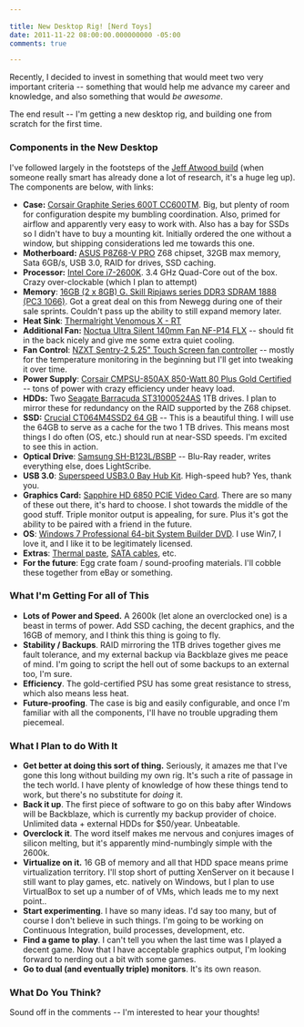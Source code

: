 ```yaml
---
 
title: New Desktop Rig! [Nerd Toys]
date: 2011-11-22 08:00:00.000000000 -05:00
comments: true

---
```

Recently, I decided to invest in something that would meet two very important criteria -- something that would help me advance my career and knowledge, and also something that would *be awesome*.

The end result -- I'm getting a new desktop rig, and building one from scratch for the first time.

### Components in the New Desktop

I've followed largely in the footsteps of the [Jeff Atwood build] (when someone really smart has already done a lot of research, it's a huge leg up). The components are below, with links:

* **Case:** [Corsair Graphite Series 600T CC600TM][Case Link]. Big, but plenty of room for configuration despite my bumbling coordination. Also, primed for airflow and apparently very easy to work with. Also has a bay for SSDs so I didn't have to buy a mounting kit. Initially ordered the one without a window, but shipping considerations led me towards this one.
* **Motherboard:** [ASUS P8Z68-V PRO][MB Link] Z68 chipset, 32GB max memory, Sata 6GB/s, USB 3.0, RAID for drives, SSD caching.
* **Processor:** [Intel Core i7-2600K][i7 Link]. 3.4 GHz Quad-Core out of the box. Crazy over-clockable (which I plan to attempt)
* **Memory**: [16GB (2 x 8GB) G. Skill Ripjaws series DDR3 SDRAM 1888 (PC3 1066)][RAM Link]. Got a great deal on this from Newegg during one of their sale sprints. Couldn't pass up the ability to still expand memory later.
* **Heat Sink**: [Thermalright Venomous X - RT][Sink Link]
* **Additional Fan:** [Noctua Ultra Silent 140mm Fan NF-P14 FLX][Fan Link] -- should fit in the back nicely and give me some extra quiet cooling.
* **Fan Control**: [NZXT Sentry-2 5.25" Touch Screen fan controller][Fan Controller Link] -- mostly for the temperature monitoring in the beginning but I'll get into tweaking it over time.
* **Power Supply**: [Corsair CMPSU-850AX 850-Watt 80 Plus Gold Certified][PS Link] -- tons of power with crazy efficiency under heavy load.
* **HDDs:** Two [Seagate Barracuda ST31000524AS][HDD Link] 1TB drives. I plan to mirror these for redundancy on the RAID supported by the Z68 chipset.
* **SSD:** [Crucial CT064M4SSD2 64 GB][SSD Link] -- This is a beautiful thing. I will use the 64GB to serve as a cache for the two 1 TB drives. This means most things I do often (OS, etc.) should run at near-SSD speeds. I'm excited to see this in action.
* **Optical Drive**: [Samsung SH-B123L/BSBP][Optical Link] -- Blu-Ray reader, writes everything else, does LightScribe.
* **USB 3.0**: [Superspeed USB3.0 Bay Hub Kit][USB Link]. High-speed hub? Yes, thank you.
* **Graphics Card:** [Sapphire HD 6850 PCIE Video Card][Video Link]. There are so many of these out there, it's hard to choose. I shot towards the middle of the good stuff. Triple monitor output is appealing, for sure. Plus it's got the ability to be paired with a friend in the future.
* **OS**: [Windows 7 Professional 64-bit System Builder DVD][Win Link]. I use Win7, I love it, and I like it to be legitimately licensed.
* **Extras**: [Thermal paste][Thermal Link], [SATA cables][SATA Link], etc.
* **For the future**: Egg crate foam / sound-proofing materials. I'll cobble these together from eBay or something.

### What I'm Getting For all of This

* **Lots of Power and Speed.** A 2600k (let alone an overclocked one) is a beast in terms of power. Add SSD caching, the decent graphics, and the 16GB of memory, and I think this thing is going to fly.
* **Stability / Backups**. RAID mirroring the 1TB drives together gives me fault tolerance, and my external backup via Backblaze gives me peace of mind. I'm going to script the hell out of some backups to an external too, I'm sure.
* **Efficiency**. The gold-certified PSU has some great resistance to stress, which also means less heat.
* **Future-proofing**. The case is big and easily configurable, and once I'm familiar with all the components, I'll have no trouble upgrading them piecemeal.

### What I Plan to do With It

* **Get better at doing this sort of thing.** Seriously, it amazes me that I've gone this long without building my own rig. It's such a rite of passage in the tech world. I have plenty of knowledge of how these things tend to work, but there's no substitute for *doing* it.
* **Back it up**. The first piece of software to go on this baby after Windows will be Backblaze, which is currently my backup provider of choice. Unlimited data + external HDDs for $50/year. Unbeatable.
* **Overclock it**. The word itself makes me nervous and conjures images of silicon melting, but it's apparently mind-numbingly simple with the 2600k.
* **Virtualize on it.** 16 GB of memory and all that HDD space means prime virtualization territory. I'll stop short of putting XenServer on it because I still want to play games, etc. natively on Windows, but I plan to use VirtualBox to set up a number of of VMs, which leads me to my next point..
* **Start experimenting**. I have so many ideas. I'd say too many, but of course I don't believe in such things. I'm going to be working on Continuous Integration, build processes, development, etc.
* **Find a game to play**. I can't tell you when the last time was I played a decent game. Now that I have acceptable graphics output, I'm looking forward to nerding out a bit with some games.
* **Go to dual (and eventually triple) monitors**. It's its own reason.

### What Do You Think?

Sound off in the comments -- I'm interested to hear your thoughts!

[Case Link]: http://www.amazon.com/gp/product/B004X63JWS/ref=as_li_qf_sp_asin_il_tl?ie=UTF8&amp;tag=seankilcom-20&amp;linkCode=as2&amp;camp=1789&amp;creative=9325&amp;creativeASIN=B004X63JWS

[Jeff Atwood build]: http://www.codinghorror.com/blog/2011/07/building-a-pc-part-vii-rebooting.html

[MB Link]: http://www.amazon.com/gp/product/B00503EA80/ref=as_li_qf_sp_asin_il_tl?ie=UTF8&amp;tag=seankilcom-20&amp;linkCode=as2&amp;camp=1789&amp;creative=9325&amp;creativeASIN=B00503EA80

[i7 Link]: http://www.amazon.com/gp/product/B004EBUXSA/ref=as_li_qf_sp_asin_il_tl?ie=UTF8&amp;tag=seankilcom-20&amp;linkCode=as2&amp;camp=1789&amp;creative=9325&amp;creativeASIN=B004EBUXSA

[RAM Link]: http://www.newegg.com/Product/Product.aspx?Item=N82E16820231486&amp;nm_mc=TEMC-RMA-Approvel&amp;cm_mmc=TEMC-RMA-Approvel-_-Content-_-text-_-

[Sink Link]: http://www.amazon.com/gp/product/B003NWXH9S/ref=as_li_qf_sp_asin_il_tl?ie=UTF8&amp;tag=seankilcom-20&amp;linkCode=as2&amp;camp=1789&amp;creative=9325&amp;creativeASIN=B003NWXH9S

[Fan Link]: http://www.amazon.com/gp/product/B002XISTXM/ref=as_li_qf_sp_asin_il_tl?ie=UTF8&amp;tag=seankilcom-20&amp;linkCode=as2&amp;camp=1789&amp;creative=9325&amp;creativeASIN=B002XISTXM

[PS Link]: http://www.amazon.com/gp/product/B003PJ6QW4/ref=as_li_qf_sp_asin_il_tl?ie=UTF8&amp;tag=seankilcom-20&amp;linkCode=as2&amp;camp=1789&amp;creative=9325&amp;creativeASIN=B003PJ6QW4

[Fan Controller Link]: http://www.amazon.com/gp/product/B002L16OMO/ref=as_li_qf_sp_asin_il_tl?ie=UTF8&amp;tag=seankilcom-20&amp;linkCode=as2&amp;camp=1789&amp;creative=9325&amp;creativeASIN=B002L16OMO

[HDD Link]: http://www.amazon.com/gp/product/B004IZN3YI/ref=as_li_qf_sp_asin_il_tl?ie=UTF8&amp;tag=seankilcom-20&amp;linkCode=as2&amp;camp=1789&amp;creative=9325&amp;creativeASIN=B004IZN3YI

[SSD Link]: http://www.amazon.com/gp/product/B004W2JKWG/ref=as_li_qf_sp_asin_il_tl?ie=UTF8&amp;tag=seankilcom-20&amp;linkCode=as2&amp;camp=1789&amp;creative=9325&amp;creativeASIN=B004W2JKWG

[Optical Link]: http://www.amazon.com/gp/product/B003XIM3QK/ref=as_li_qf_sp_asin_il_tl?ie=UTF8&amp;tag=seankilcom-20&amp;linkCode=as2&amp;camp=1789&amp;creative=9325&amp;creativeASIN=B003XIM3QK

[USB Link]: http://www.amazon.com/gp/product/B00442W1JI/ref=as_li_qf_sp_asin_il_tl?ie=UTF8&amp;tag=seankilcom-20&amp;linkCode=as2&amp;camp=1789&amp;creative=9325&amp;creativeASIN=B00442W1JI

[Video Link]: http://www.amazon.com/gp/product/B0047ZGIUK/ref=as_li_qf_sp_asin_il_tl?ie=UTF8&amp;tag=seankilcom-20&amp;linkCode=as2&amp;camp=1789&amp;creative=9325&amp;creativeASIN=B0047ZGIUK

[Win Link]: http://www.amazon.com/gp/product/B004Q0T0LU/ref=as_li_qf_sp_asin_il_tl?ie=UTF8&amp;tag=seankilcom-20&amp;linkCode=as2&amp;camp=1789&amp;creative=9325&amp;creativeASIN=B004Q0T0LU

[Thermal Link]: http://www.amazon.com/gp/product/B0002VFXFE/ref=as_li_qf_sp_asin_il_tl?ie=UTF8&amp;tag=seankilcom-20&amp;linkCode=as2&amp;camp=1789&amp;creative=9325&amp;creativeASIN=B0002VFXFE

[SATA Link]: http://www.amazon.com/gp/product/B0001Y8UI4/ref=as_li_qf_sp_asin_il_tl?ie=UTF8&amp;tag=seankilcom-20&amp;linkCode=as2&amp;camp=1789&amp;creative=9325&amp;creativeASIN=B0001Y8UI4

